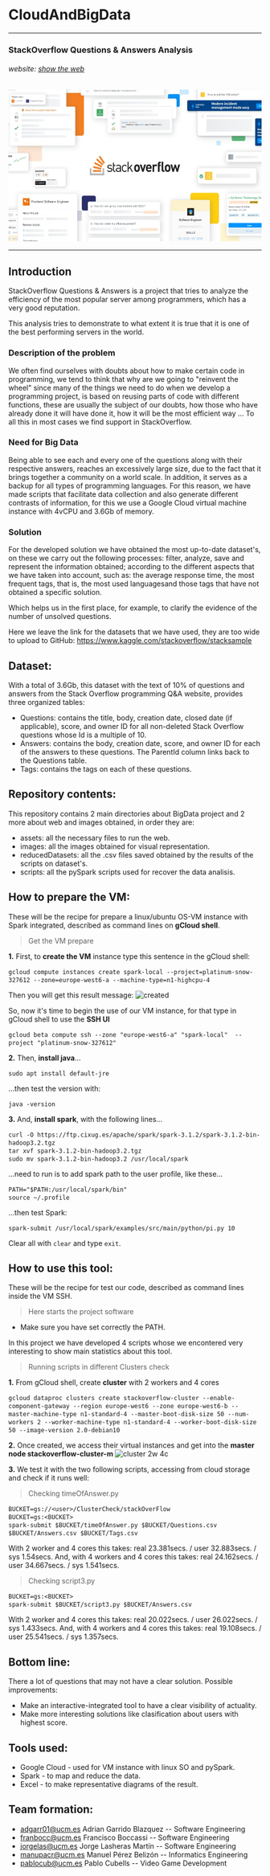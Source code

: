 # CloudAndBigData

___
### StackOverflow Questions & Answers Analysis
###### website: [show the web][WEB]
[WEB]: https://franboccassi.github.io/CloudAndBigData/#
[Portada]: images/prosus-compra-stack-overflow.jpg

![stackOverflow][Portada]
___

## Introduction

StackOverflow Questions & Answers is a project that tries to analyze the efficiency of the most popular server among programmers, which has a very good reputation.

This analysis tries to demonstrate to what extent it is true that it is one of the best performing servers in the world.

### Description of the problem

We often find ourselves with doubts about how to make certain code in programming, we tend to think that why are we going to "reinvent the wheel" since many of the things we need to do when we develop a programming project, is based on reusing parts of code with different functions, these are usually the subject of our doubts, how those who have already done it will have done it, how it will be the most efficient way ... To all this in most cases we find support in StackOverflow.

### Need for Big Data

Being able to see each and every one of the questions along with their respective answers, reaches an excessively large size, due to the fact that it brings together a community on a world scale. In addition, it serves as a backup for all types of programming languages. For this reason, we have made scripts that facilitate data collection and also generate different contrasts of information, for this we use a Google Cloud virtual machine instance with 4vCPU and 3.6Gb of memory.

### Solution

For the developed solution we have obtained the most up-to-date dataset's, on these we carry out the following processes: filter, analyze, save and represent the information obtained; according to the different aspects that we have taken into account, such as: the average response time, the most frequent tags, that is, the most used languages ​​and those tags that have not obtained a specific solution.

Which helps us in the first place, for example, to clarify the evidence of the number of unsolved questions.

Here we leave the link for the datasets that we have used, they are too wide to upload to GitHub:
https://www.kaggle.com/stackoverflow/stacksample

## Dataset:
With a total of 3.6Gb, this dataset with the text of 10% of questions and answers from the Stack Overflow programming Q&A website, provides three organized tables:

- Questions: contains the title, body, creation date, closed date (if applicable), score, and owner ID for all non-deleted Stack Overflow questions whose Id is a multiple of 10.
- Answers: contains the body, creation date, score, and owner ID for each of the answers to these questions. The ParentId column links back to the Questions table.
- Tags: contains the tags on each of these questions.

## Repository contents:
This repository contains 2 main directories about BigData project and 2 more about web and images obtained, in order they are:
- assets: all the necessary files to run the web.
- images: all the images obtained for visual representation.
- reducedDatasets: all the .csv files saved obtained by the results of the scripts on dataset's.
- scripts: all the pySpark scripts used for recover the data analisis.

## How to prepare the VM:
These will be the recipe for prepare a linux/ubuntu OS-VM instance with Spark integrated, 
described as command lines on **gCloud shell**.

> Get the VM prepare

  **1.** First, to **create the VM** instance type this sentence in the gCloud shell:
```
gcloud compute instances create spark-local --project=platinum-snow-327612 --zone=europe-west6-a --machine-type=n1-highcpu-4
```
Then you will get this result message:
![created](https://user-images.githubusercontent.com/48984072/145902197-764f7d6b-0f8d-43eb-9033-091120c47a3c.jpg)

So, now it's time to begin the use of our VM instance, for that type in gCloud shell to use the **SSH UI**
```
gcloud beta compute ssh --zone "europe-west6-a" "spark-local"  --project "platinum-snow-327612"
```

  **2.** Then, **install java**...
```
sudo apt install default-jre
```
...then test the version with:
```
java -version
```

  **3.** And, **install spark**, with the following lines...
```
curl -O https://ftp.cixug.es/apache/spark/spark-3.1.2/spark-3.1.2-bin-hadoop3.2.tgz
tar xvf spark-3.1.2-bin-hadoop3.2.tgz
sudo mv spark-3.1.2-bin-hadoop3.2 /usr/local/spark
```
...need to run is to add spark path to the user profile, like these...
```
PATH="$PATH:/usr/local/spark/bin"
source ~/.profile
```
...then test Spark:
```
spark-submit /usr/local/spark/examples/src/main/python/pi.py 10
```

Clear all with `clear` and type `exit`.

## How to use this tool:
These will be the recipe for test our code, described as command lines inside the VM SSH.

> Here starts the project software
- Make sure you have set correctly the PATH.

In this project we have developed 4 scripts whose we encontered very interesting to show main statistics about this tool.

> Running scripts in different Clusters check

**1.** From gCloud shell, create **cluster** with 2 workers and 4 cores
```
gcloud dataproc clusters create stackoverflow-cluster --enable-component-gateway --region europe-west6 --zone europe-west6-b --master-machine-type n1-standard-4 --master-boot-disk-size 50 --num-workers 2 --worker-machine-type n1-standard-4 --worker-boot-disk-size 50 --image-version 2.0-debian10
```
**2.** Once created, we access their virtual instances and get into the **master node stackoverflow-cluster-m** 
![cluster 2w 4c](https://user-images.githubusercontent.com/48984072/145990960-d1eaf269-f481-4aad-9904-dccc80f2553a.png)

**3.** We test it with the two following scripts, accessing from cloud storage and check if it runs well: 

> Checking timeOfAnswer.py
```
BUCKET=gs://<user>/ClusterCheck/stackOverFlow
BUCKET=gs:<BUCKET>
spark-submit $BUCKET/timeOfAnswer.py $BUCKET/Questions.csv $BUCKET/Answers.csv $BUCKET/Tags.csv
```
With 2 worker and 4 cores this takes: real 23.381secs. / user 32.883secs. / sys 1.54secs.
And, with 4 workers and 4 cores this takes: real 24.162secs. / user 34.667secs. /  sys 1.541secs.

> Checking script3.py
```
BUCKET=gs:<BUCKET>
spark-submit $BUCKET/script3.py $BUCKET/Answers.csv
```
With 2 worker and 4 cores this takes: real 20.022secs. / user 26.022secs. / sys 1.433secs.
And, with 4 workers and 4 cores this takes: real 19.108secs. / user 25.541secs. /  sys 1.357secs.


## Bottom line:
There a lot of questions that may not have a clear solution.
Possible improvements:
- Make an interactive-integrated tool to have a clear visibility of actuality.
- Make more interesting solutions like clasification about users with highest score.

## Tools used:
- Google Cloud - used for VM instance with linux SO and pySpark.
- Spark - to map and reduce the data.
- Excel - to make representative diagrams of the result.

## Team formation:
- adgarr01@ucm.es Adrian Garrido Blazquez -- Software Engineering
- franbocc@ucm.es Francisco Boccassi -- Software Engineering
- jorgelas@ucm.es Jorge Lasheras Martín -- Software Engineering
- manupacr@ucm.es Manuel Pérez Belizón -- Informatics Engineering
- pablocub@ucm.es Pablo Cubells -- Video Game Development
